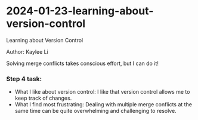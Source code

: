 # 2024-01-23-learning-about-version-control
Learning about Version Control

Author: Kaylee Li

Solving merge conflicts takes conscious effort, but I can do it!

### Step 4 task:
- What I like about version control: I like that version control allows me to keep track of changes.
- What I find most frustrating: Dealing with multiple merge conflicts at the same time can be quite overwhelming and challenging to resolve.